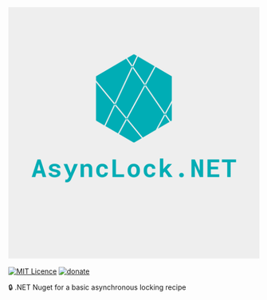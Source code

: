 ![logo](https://raw.githubusercontent.com/Jac21/AsyncLock.NET/master/media/logo.png?token=AALB33ZYWW6VHBOH2VVGMYDBW24UY)

[![MIT Licence](https://badges.frapsoft.com/os/mit/mit.svg?v=103)](https://opensource.org/licenses/mit-license.php)
[![donate](https://img.shields.io/badge/%24-Buy%20me%20a%20coffee-ff69b4.svg?style=flat)](https://www.buymeacoffee.com/jac21) 

🔒 .NET Nuget for a basic asynchronous locking recipe
